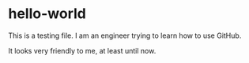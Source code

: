 # hello-world

This is a testing file. I am an engineer trying to learn how to use GitHub.

It looks very friendly to me, at least until now.
